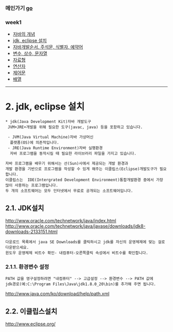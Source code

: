 ### 메인가기 [go](https://github.com/hannazclass/JavaBasic/blob/master/README.md)
### week1
* [자바의 개념](https://github.com/hannazclass/JavaBasic/blob/master/week1/week1_1.md)
* [jdk, eclipse 설치](https://github.com/hannazclass/JavaBasic/blob/master/week1/week1_2.md)
* [자바개발순서, 주석문, 식별자, 예약어](https://github.com/hannazclass/JavaBasic/blob/master/week1/week1_3.md)
* [변수, 상수, 문자열](https://github.com/hannazclass/JavaBasic/blob/master/week1/week1_4.md)
* [자료형](https://github.com/hannazclass/JavaBasic/blob/master/week1/week1_5.md)
* [연산자](https://github.com/hannazclass/JavaBasic/blob/master/week1/week1_6.md)
* [제어문](https://github.com/hannazclass/JavaBasic/blob/master/week1/week1_7.md)
* [배열](https://github.com/hannazclass/JavaBasic/blob/master/week1/week1_8.md)

****
# 2. jdk, eclipse 설치

```
* jdk(Java Development Kit)자바 개발도구
 JVM+JRE+개발을 위해 필요한 도구(javac, java) 등을 포함하고 있습니다.

 - JVM(Java Virtual Machine)자바 가상머신
  플랫폼(OS)에 의존적입니다.
 - JRE(Java Runtime Environment)자바 실행환경
  자바 프로그램을 동작시킬 때 필요한 라이브러리 파일을 가지고 있습니다.

자바 프로그램을 배우기 위해서는 선(Sun)사에서 제공되는 개발 환경과 
개발 환경을 기반으로 프로그램을 작성할 수 있게 해주는 이클립스(Eclipse)개발도구가 필요합니다.
이클립스는  IDE(Intergrated Development Environment)통합개발환경 중에서 가장 많이 사용하는 프로그램입니다.
두 개의 소프트웨어는 모두 인터넷에서 무료로 공개되는 소프트웨어입니다.
```

## 2.1. JDK설치
<http://www.oracle.com/technetwork/java/index.html>
<http://www.oracle.com/technetwork/java/javase/downloads/jdk8-downloads-2133151.html>
```
다운로드 목록에서 java SE Downloads를 클릭하시고 jdk를 자신의 운영체제에 맞는 걸로 다운받으세요.
윈도우 운영체제 비트수 확인- 내컴퓨터-오른쪽클릭 속성에서 비트수를 확인합니다.
```

### 2.1.1. 환경변수 설정
```
PATH 값을 영구설정하려면 "내컴퓨터" --> 고급설정 --> 환경변수 --> PATH 값에 
jdk경로(예:C:\Program Files\Java\jdk1.8.0_20\bin)를 추가해 주면 됩니다.
```
<http://www.java.com/ko/download/help/path.xml>

## 2.2. 이클립스설치
<http://www.eclipse.org/>





